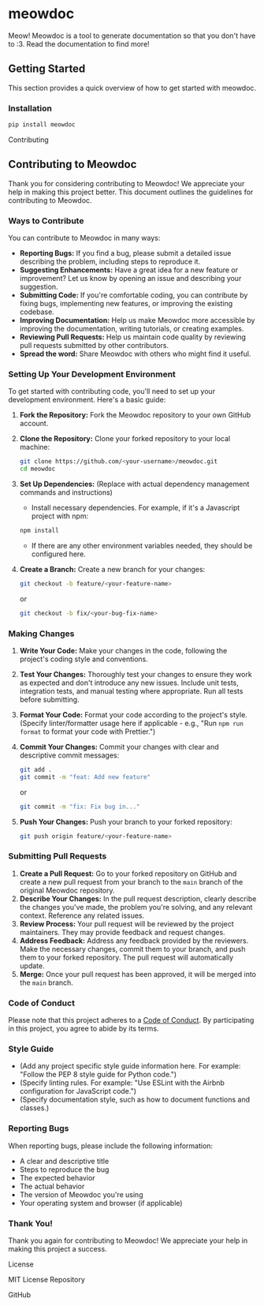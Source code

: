 # meowdoc

Meow! Meowdoc is a tool to generate documentation so that you don't have to :3. Read the documentation to find more!

## Getting Started

This section provides a quick overview of how to get started with meowdoc.

### Installation

```bash
pip install meowdoc
```
Contributing

## Contributing to Meowdoc

Thank you for considering contributing to Meowdoc! We appreciate your help in making this project better. This document outlines the guidelines for contributing to Meowdoc.

### Ways to Contribute

You can contribute to Meowdoc in many ways:

*   **Reporting Bugs:** If you find a bug, please submit a detailed issue describing the problem, including steps to reproduce it.
*   **Suggesting Enhancements:** Have a great idea for a new feature or improvement? Let us know by opening an issue and describing your suggestion.
*   **Submitting Code:** If you're comfortable coding, you can contribute by fixing bugs, implementing new features, or improving the existing codebase.
*   **Improving Documentation:** Help us make Meowdoc more accessible by improving the documentation, writing tutorials, or creating examples.
*   **Reviewing Pull Requests:** Help us maintain code quality by reviewing pull requests submitted by other contributors.
*   **Spread the word:** Share Meowdoc with others who might find it useful.

### Setting Up Your Development Environment

To get started with contributing code, you'll need to set up your development environment. Here's a basic guide:

1.  **Fork the Repository:** Fork the Meowdoc repository to your own GitHub account.
2.  **Clone the Repository:** Clone your forked repository to your local machine:

    ```bash
    git clone https://github.com/<your-username>/meowdoc.git
    cd meowdoc
    ```

3.  **Set Up Dependencies:**  (Replace with actual dependency management commands and instructions)
    *   Install necessary dependencies.  For example, if it's a Javascript project with npm:

    ```bash
    npm install
    ```

    *   If there are any other environment variables needed, they should be configured here.

4.  **Create a Branch:** Create a new branch for your changes:

    ```bash
    git checkout -b feature/<your-feature-name>
    ```

    or

    ```bash
    git checkout -b fix/<your-bug-fix-name>
    ```

### Making Changes

1.  **Write Your Code:** Make your changes in the code, following the project's coding style and conventions.
2.  **Test Your Changes:** Thoroughly test your changes to ensure they work as expected and don't introduce any new issues.  Include unit tests, integration tests, and manual testing where appropriate. Run all tests before submitting.
3.  **Format Your Code:** Format your code according to the project's style. (Specify linter/formatter usage here if applicable - e.g., "Run `npm run format` to format your code with Prettier.")
4.  **Commit Your Changes:** Commit your changes with clear and descriptive commit messages:

    ```bash
    git add .
    git commit -m "feat: Add new feature"
    ```

    or

    ```bash
    git commit -m "fix: Fix bug in..."
    ```
5.  **Push Your Changes:** Push your branch to your forked repository:

    ```bash
    git push origin feature/<your-feature-name>
    ```

### Submitting Pull Requests

1.  **Create a Pull Request:** Go to your forked repository on GitHub and create a new pull request from your branch to the `main` branch of the original Meowdoc repository.
2.  **Describe Your Changes:** In the pull request description, clearly describe the changes you've made, the problem you're solving, and any relevant context.  Reference any related issues.
3.  **Review Process:** Your pull request will be reviewed by the project maintainers. They may provide feedback and request changes.
4.  **Address Feedback:** Address any feedback provided by the reviewers.  Make the necessary changes, commit them to your branch, and push them to your forked repository. The pull request will automatically update.
5.  **Merge:** Once your pull request has been approved, it will be merged into the `main` branch.

### Code of Conduct

Please note that this project adheres to a [Code of Conduct](CODE_OF_CONDUCT.md). By participating in this project, you agree to abide by its terms.

### Style Guide

*   (Add any project specific style guide information here. For example: "Follow the PEP 8 style guide for Python code.")
*   (Specify linting rules. For example: "Use ESLint with the Airbnb configuration for JavaScript code.")
*   (Specify documentation style, such as how to document functions and classes.)

### Reporting Bugs

When reporting bugs, please include the following information:

*   A clear and descriptive title
*   Steps to reproduce the bug
*   The expected behavior
*   The actual behavior
*   The version of Meowdoc you're using
*   Your operating system and browser (if applicable)

### Thank You!

Thank you again for contributing to Meowdoc! We appreciate your help in making this project a success.

License

MIT License
Repository

GitHub
